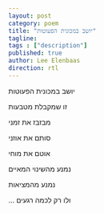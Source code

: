 ```yaml
---
layout: post
category: poem
title: "יושב במכונית הפעוטות"
tagline:
tags : ["description"]
published: true
author: Lee Elenbaas
direction: rtl
---
```

יושב במכונית הפעוטות

זו שמקבלת מטבעות

מבזבז את זמני

סותם את אוזני

אוטם את מוחי

נמנע מהשינוי המאיים

נמנע מהמציאות

... ולו רק לכמה רגעים
